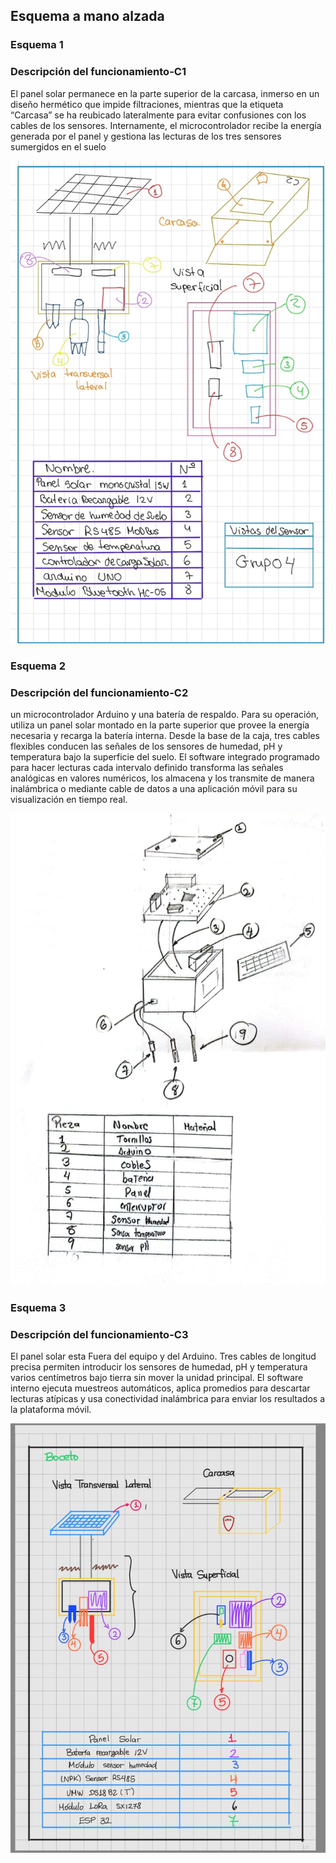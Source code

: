 ## Esquema a mano alzada
### Esquema 1
### Descripción del funcionamiento-C1
El panel solar permanece en la parte superior de la carcasa, inmerso en un diseño hermético que impide filtraciones, mientras que la etiqueta “Carcasa” se ha reubicado lateralmente para evitar confusiones con los cables de los sensores. Internamente, el microcontrolador recibe la energía generada por el panel y gestiona las lecturas de los tres sensores sumergidos en el suelo

![Caja Negra](../IMAGENES/7.jpg)

### Esquema 2
### Descripción del funcionamiento-C2
un microcontrolador Arduino y una batería de respaldo. Para su operación, utiliza un panel solar montado en la parte superior que provee la energía necesaria y recarga la batería interna. Desde la base de la caja, tres cables flexibles conducen las señales de los sensores de humedad, pH y temperatura bajo la superficie del suelo. El software integrado programado para hacer lecturas cada intervalo definido transforma las señales analógicas en valores numéricos, los almacena y los transmite de manera inalámbrica o mediante cable de datos a una aplicación móvil para su visualización en tiempo real.

![Caja Negra](../IMAGENES/8.jpg)

### Esquema 3
### Descripción del funcionamiento-C3
El panel solar esta Fuera del equipo y del Arduino. Tres cables de longitud precisa permiten introducir los sensores de humedad, pH y temperatura varios centímetros bajo tierra sin mover la unidad principal. El software interno ejecuta muestreos automáticos, aplica promedios para descartar lecturas atípicas y usa conectividad inalámbrica para enviar los resultados a la plataforma móvil.


![Caja Negra](../IMAGENES/6.jpg)
